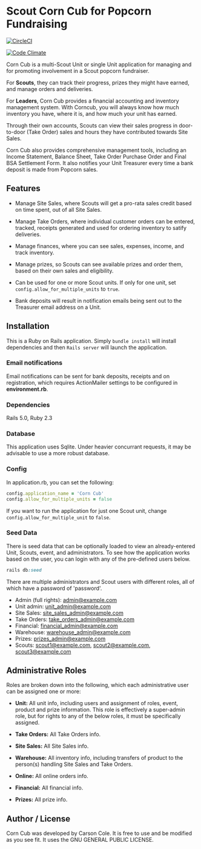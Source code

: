 # Scout Corn Cub for Popcorn Fundraising

[![CircleCI](https://circleci.com/gh/carsoncole/corncub/tree/master.svg?style=shield)](https://circleci.com/gh/carsoncole/corncub/tree/master)

[![Code Climate](https://codeclimate.com/github/carsoncole/corncub/badges/gpa.svg)](https://codeclimate.com/github/carsoncole/corncub)

Corn Cub is a multi-Scout Unit or single Unit application for managing and for promoting involvement in a Scout popcorn fundraiser. 

For **Scouts**, they can track their progress, prizes they might have earned, and manage orders and deliveries.

For **Leaders**, Corn Cub provides a financial accounting and inventory management system. With Corncub, you will always know how much inventory you have, where it is, and how much your unit has earned.

Through their own accounts, Scouts can view their sales progress in door-to-door (Take Order) sales and hours they have contributed towards Site Sales.

Corn Cub also provides comprehensive management tools, including an Income Statement, Balance Sheet, Take Order Purchase Order and Final BSA Settlement Form. It also notifies your Unit Treasurer every time a bank deposit is made from Popcorn sales.

## Features

- Manage Site Sales, where Scouts will get a pro-rata sales credit based on time spent, out of all Site Sales.

- Manage Take Orders, where individual customer orders can be entered, tracked, receipts generated and used for ordering inventory to satify deliveries.

- Manage finances, where you can see sales, expenses, income, and track inventory.

- Manage prizes, so Scouts can see available prizes and order them, based on their own sales and eligibility.

- Can be used for one or more Scout units. If only for one unit, set `config.allow_for_multiple_units` to `true`.

- Bank deposits will result in notification emails being sent out to the Treasurer email address on a Unit.

## Installation

This is a Ruby on Rails application. Simply `bundle install` will install dependencies and then `Rails server` will launch the application.

### Email notifications

Email notifications can be sent for bank deposits, receipts and on registration, which requires ActionMailer settings to be configured in **environment.rb**.

### Dependencies

Rails 5.0, Ruby 2.3

### Database

This application uses Sqlite. Under heavier concurrant requests, it may be advisable to use a more robust database.

### Config

In application.rb, you can set the following:

```ruby
config.application_name = 'Corn Cub'
config.allow_for_multiple_units = false
```

If you want to run the application for just one Scout unit, change `config.allow_for_multiple_unit` to `false`.

### Seed Data

There is seed data that can be optionally loaded to view an already-entered Unit, Scouts, event, and administrators. To see how the application works based on the user, you can login with any of the pre-defined users below.

```ruby
rails db:seed
```

There are multiple administrators and Scout users with different roles, all of which have a password of 'password'.

- Admin (full rights): admin@example.com
- Unit admin: unit_admin@example.com
- Site Sales: site_sales_admin@example.com
- Take Orders: take_orders_admin@example.com
- Financial: financial_admin@example.com
- Warehouse: warehouse_admin@example.com
- Prizes: prizes_admin@example.com
- Scouts: scout1@example.com, scout2@example.com, scout3@example.com

## Administrative Roles

Roles are broken down into the following, which each administrative user can be assigned one or more:

- **Unit:** All unit info, including users and assignment of roles, event, product and prize information. This role is effectively a super-admin role, but for rights to any of the below roles, it must be specifically assigned.

- **Take Orders:** All Take Orders info.

- **Site Sales:** All Site Sales info.

- **Warehouse:** All inventory info, including transfers of product to the person(s) handling Site Sales and Take Orders.

- **Online:** All online orders info.

- **Financial:** All financial info.

- **Prizes:** All prize info.


## Author / License

Corn Cub was developed by Carson Cole. It is free to use and be modified as you see fit. It uses the GNU GENERAL PUBLIC LICENSE.